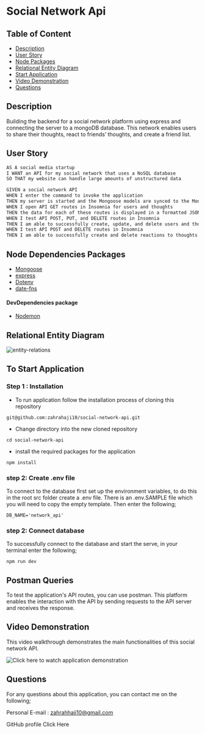 # Social Network Api

## Table of Content

- [Description](#description)
- [User Story](#User-Story)
- [Node Packages](#node-packages)
- [Relational Entity Diagram](relational-entity-diagram)
- [Start Application](#To-start-application)
- [Video Demonstration](#video-demonstration)
- [Questions](#questions)

## Description

Building the backend for a social network platform using express and connecting the server to a mongoDB database. This network enables users to share their thoughts, react to friends’ thoughts, and create a friend list.

## User Story

```md
AS A social media startup
I WANT an API for my social network that uses a NoSQL database
SO THAT my website can handle large amounts of unstructured data
```

```md
GIVEN a social network API
WHEN I enter the command to invoke the application
THEN my server is started and the Mongoose models are synced to the MongoDB database
WHEN I open API GET routes in Insomnia for users and thoughts
THEN the data for each of these routes is displayed in a formatted JSON
WHEN I test API POST, PUT, and DELETE routes in Insomnia
THEN I am able to successfully create, update, and delete users and thoughts in my database
WHEN I test API POST and DELETE routes in Insomnia
THEN I am able to successfully create and delete reactions to thoughts and add and remove friends to a user’s friend list
```

## Node Dependencies Packages

- [Mongoose](https://www.npmjs.com/package/mongoose)
- [express](https://www.npmjs.com/package/express)
- [Dotenv](https://www.npmjs.com/package/dotenv)
- [date-fns](https://www.npmjs.com/package/date-fns)

#### DevDependencies package

- [Nodemon](https://www.npmjs.com/package/nodemon)

## Relational Entity Diagram

![entity-relations](https://user-images.githubusercontent.com/102627226/178152687-61b113cf-f276-4aa1-9c40-9ae6c2fa39e8.png)

## To Start Application

### Step 1 : Installation

- To run application follow the installation process of cloning this repository

```
git@github.com:zahrahaji10/social-network-api.git
```

- Change directory into the new cloned repository

```
cd social-network-api
```

- install the required packages for the application

```
npm install

```

### step 2: Create .env file

To connect to the database first set up the environment variables, to do this in the root src folder create a .env file. There is an .env.SAMPLE file which you will need to copy the empty template. Then enter the following;

```
DB_NAME='network_api'
```

### step 2: Connect database

To successfully connect to the database and start the serve, in your terminal enter the following;

```
npm run dev
```

## Postman Queries

To test the application's API routes, you can use postman. This platform enables the interaction with the API by sending requests to the API server and receives the response.

## Video Demonstration

This video walkthrough demonstrates the main functionalities of this social network API.

![Click here to watch application demonstration]()

## Questions

For any questions about this application, you can contact me on the following;

Personal E-mail : zahrahhaji10@gmail.com

GitHub profile Click Here
